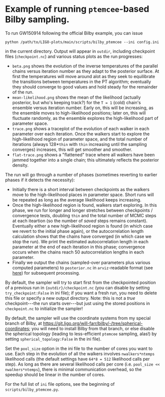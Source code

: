 # Example of running `ptemcee`-based Bilby sampling.

To run GW150914 following the official Bilby example, you can issue 

```shell
python /path/to/LIGO-plots/main/scripts/bilby_ptemcee --ini config.ini
```

in the current directory.  Output will appear in `outdir`, including checkpoint
files (`checkpoint.nc`) and various status plots as the run progresses:

- `beta.png` shows the evolution of the inverse temperatures of the parallel
  chains versus iteration number as they adapt to the posterior surface.  At
  first the temperatures will move around alot as they seek to equilibrate the
  transitions between temperatures in the PT algorithm; eventually they should
  converge to good values and hold steady for the remainder of the run.
- `mean-likelihood.png` shows the mean of the likelihood (actually posterior,
  but who's keeping track?) for the `T = 1` (cold) chain's ensemble versus
  iteration number.  Early on, this will be increasing, as the ensemble moves to
  high-likelihood positions; later on, this will fluctuate randomly, as the
  ensemble explores the high-likelihood part of parameter space.
- `trace.png` shows a traceplot of the evolution of each walker in each
  parameter over each iteration.  Once the walkers start to explore the
  high-likelihood region of parameter space, and the total number of iterations
  (always 128*`thin` with `thin` increasing until the sampling converges)
  increases, this will get smoother and smoother.
- `flat-trace.png` shows a "flattened" trace where all walkers have been jammed
  together into a single chain; this ultimately reflects the posterior density.

The run will go through a number of phases (sometimes reverting to earlier
phases if it detects the necessity):
- Initially there is a short interval between checkpoints as the walkers move to
  the high-likelihood places in parameter space.  Short runs will be repeated as
  long as the average likelihood keeps increasing.
- Once the high-likelihood region is found, walkers start exploring.  In this
  phase, we run for longer and longer stretches between checkpoints /
  convergence tests, doubling `thin` and the total number of MCMC steps at each
  iteartion (so the number of *saved* steps remains constant).  Eventually
  either a new high-likelihood region is found (in which case we revert to the
  initial phase again), or the autocorrelation length calculation shows that the
  chains have converged (in which case we stop the run).  We print the estimated
  autocorrelation length in each parameter at the end of each iteration in this
  phase; convergence occurs when the chains reach 50 autocorrelation lengths in
  each parameter.
- Finally we output the chains (sampled-over parameters plus various computed
  parameters) to `posterior.nc` in `arviz`-readable format (see
  [here](https://python.arviz.org/en/latest/)) for subsequent processing.

By default, the sampler will try to start first from the checkpointed position
of a previous run in `{outdir}/checkpoint.nc` (you can disable by setting
`try_checkpoint:False` in ini file); if you want a fresh run, you need to delete
this file or specify a new output directory.  Note: this is not a *true*
checkpoint---the run starts over---but just using the stored positions in
`checkpoint.nc` to initialize the sampler!

By default, the sampler will use the coordinate systems from my special branch
of Bilby, at https://git.ligo.org/will-farr/bilby/-/tree/spherical-coordinates;
you will need to install Bilby from that branch, or else disable the spherical
topology (leading to less-efficient `ptemcee` sampling, alas!) by setting
`spherical_topology:False` in the ini file).

Set the `pool_size` option in the ini file to the number of cores you want to
use.  Each step in the evolution of all the walkers involves `nwalkers*ntemps`
likelihood calls (the default settings have `64*8 = 512` likelihood calls per
step).  As long as there are several likelihood calls per core (i.e. `pool_size
<< nwalkers*ntemps`), there is minimal communication overhead, so the speedup
should be linear in the number of cores.

For the full list of `ini` file options, see the beginning of
`scripts/bilby_ptemcee.py`.